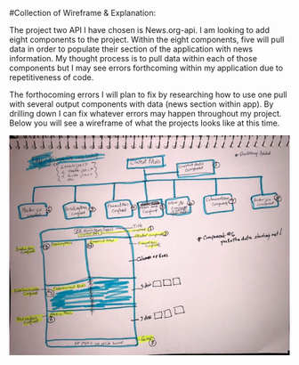 


#Collection of Wireframe & Explanation:

The project two API I have chosen is News.org-api. I am looking to add eight components to the project. Within the eight components, five will pull data in order to populate their section of the application with news information. My thought process is to pull data within each of those components but I may see errors forthcoming within my application due to repetitiveness of code.

The forthocoming errors I will plan to fix by researching how to use one pull with several output components with data (news section within app). By drilling down I can fix whatever errors may happen throughout my project. Below you will see a wireframe of what the projects looks like at this time.

![picture](src/images/Project-2-Wireframe.jpg)
